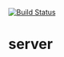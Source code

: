 [![Build Status](https://travis-ci.com/syn-inc/server.svg?branch=master)](https://travis-ci.com/syn-inc/server)

# server
